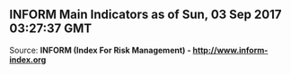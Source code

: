 ## INFORM Main Indicators as of Sun, 03 Sep 2017 03:27:37 GMT

Source: **INFORM (Index For Risk Management) - http://www.inform-index.org**